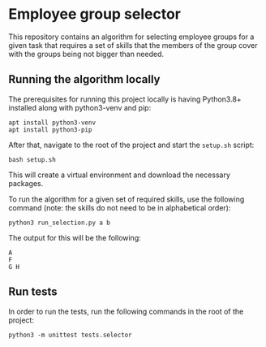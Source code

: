 # Employee group selector 
This repository contains an algorithm for selecting employee groups for a given task that requires a set of skills that
the members of the group cover with the groups being not bigger than needed.


## Running the algorithm locally
The prerequisites for running this project locally is having Python3.8+ installed along with python3-venv and pip:
```
apt install python3-venv
apt install python3-pip
```
After that, navigate to the root of the project and start the `setup.sh` script:
```
bash setup.sh
```
This will create a virtual environment and download the necessary packages.

To run the algorithm for a given set of required skills, use the following command (note: the skills do not need to be
in alphabetical order):
```
python3 run_selection.py a b 
```
The output for this will be the following:
```
A
F
G H
```

## Run tests
In order to run the tests, run the following commands in the root of the project:
```
python3 -m unittest tests.selector
```